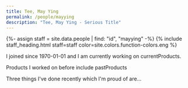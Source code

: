 ```yaml
---
title: Tee, May Ying
permalink: /people/mayying
description: "Tee, May Ying - Serious Title"
---
```


{%- assign staff = site.data.people | find: "id", "mayying" -%}
{% include staff_heading.html staff=staff color=site.colors.function-colors.eng %}

<p>I joined since 1970-01-01 and I am currently working on currentProducts.</p>

<p>Products I worked on before include pastProducts</p>

<p>Three things I've done recently which I'm proud of are...</p>

